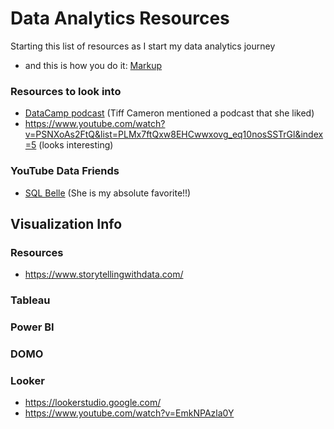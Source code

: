 # Data Analytics Resources
Starting this list of resources as I start my data analytics journey
- and this is how you do it: [Markup](https://docs.github.com/en/get-started/writing-on-github/getting-started-with-writing-and-formatting-on-github/basic-writing-and-formatting-syntax)

### Resources to look into
- [DataCamp podcast](datacamp.com) (Tiff Cameron mentioned a podcast that she liked)
- https://www.youtube.com/watch?v=PSNXoAs2FtQ&list=PLMx7ftQxw8EHCwwxovg_eq10nosSSTrGl&index=5 (looks interesting)

### YouTube Data Friends
- [SQL Belle](https://www.youtube.com/@sqlbelle) (She is my absolute favorite!!)

## Visualization Info
### Resources
- https://www.storytellingwithdata.com/
  
### Tableau

### Power BI

### DOMO

### Looker
- https://lookerstudio.google.com/
- https://www.youtube.com/watch?v=EmkNPAzla0Y
